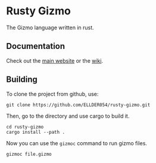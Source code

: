 # Rusty Gizmo
The Gizmo language written in rust.

## Documentation
Check out the [main website](http://gizmolang.org/) or the [wiki](https://github.com/ELLDER054/rusty-gizmo/wiki).

## Building
To clone the project from github, use:  
```shell
git clone https://github.com/ELLDER054/rusty-gizmo.git
```
Then, go to the directory and use cargo to build it.  
```shell
cd rusty-gizmo
cargo install --path .
```
Now you can use the `gizmoc` command to run gizmo files.  
```
gizmoc file.gizmo
```
